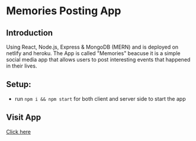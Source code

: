 # Memories Posting App #

## Introduction

Using React, Node.js, Express & MongoDB (MERN) and is deployed on netlify and heroku. The App is called "Memories" beacuse it is a simple social media app that allows users to post interesting events that happened in their lives.


## Setup: ##
- run ```npm i && npm start``` for both client and server side to start the app

## Visit App ##
<a href="https://memories-post.netlify.app/">Click here</a>

